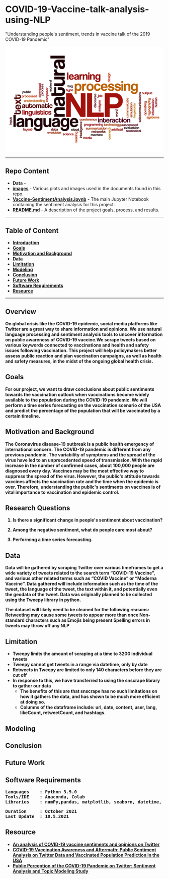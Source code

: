 # COVID-19-Vaccine-talk-analysis-using-NLP
"Understanding people's sentiment, trends in vaccine talk of the 2019 COVID-19 Pandemic"

![NLP-image.png](https://github.com/iambindupriya/COVID-19-Vaccine-talk-analysis-using-NLP/blob/main/image/NLP-image.jpeg)

---

## Repo Content
- <b>Data</b> - 
- <b>[images](https://github.com/iambindupriya/COVID-19-Vaccine-talk-analysis-using-NLP/tree/main/image)</b> - Various plots and images used in the documents found in this repo.
- <b>[Vaccine-SentimentAnalysis.ipynb](https://github.com/iambindupriya/COVID-19-Vaccine-talk-analysis-using-NLP/blob/main/Vaccine-SentimentAnalysis%20.ipynb)</b> - The main Jupyter Notebook containing the sentiment analysis for this project.
- <b>[README.md](README.md)</b> - A description of the project goals, process, and results.

---

## Table of Content
- <b>[Introduction](https://github.com/iambindupriya/COVID-19-Vaccine-talk-analysis-using-NLP/blob/main/README.md#introduction)
- <b>[Goals](https://github.com/iambindupriya/COVID-19-Vaccine-talk-analysis-using-NLP/blob/main/README.md#goals)
- <b>[Motivation and Background](https://github.com/iambindupriya/COVID-19-Vaccine-talk-analysis-using-NLP/blob/main/README.md#motivation-and-background)
- <b>[Data](https://github.com/iambindupriya/COVID-19-Vaccine-talk-analysis-using-NLP/blob/main/README.md#data)
- <b>[Limitation](https://github.com/iambindupriya/COVID-19-Vaccine-talk-analysis-using-NLP/blob/main/README.md#limitation)
- <b>[Modeling](https://github.com/iambindupriya/COVID-19-Vaccine-talk-analysis-using-NLP/blob/main/README.md#modeling)
- <b>[Conclusion](https://github.com/iambindupriya/COVID-19-Vaccine-talk-analysis-using-NLP/blob/main/README.md#conclusion)
- <b>[Future Work](https://github.com/iambindupriya/COVID-19-Vaccine-talk-analysis-using-NLP/blob/main/README.md#future-work)
- <b>[Software Requirements](https://github.com/iambindupriya/COVID-19-Vaccine-talk-analysis-using-NLP/blob/main/README.md#software-requirements)
- <b>[Resource](https://github.com/iambindupriya/COVID-19-Vaccine-talk-analysis-using-NLP/blob/main/README.md#resource)
  

---
## Overview
  On global crisis like the COVID-19 epidemic, social media platforms like Twitter are a great way to share information and opinions. We use natural language processing and sentiment analysis tools to uncover information on public awareness of COVID-19 vaccine.We scrape tweets based on various keywords connected to vaccinations and health and safety issues following vaccination. This project will help policymakers better assess public reaction and plan vaccination campaigns, as well as health and safety measures, in the midst of the ongoing global health crisis.
  
  
## Goals
For our project, we want to draw conclusions about public sentiments towards the vaccination outlook when vaccinations become widely available to the population during the COVID-19 pandemic. 
We will perform a time series forecasting on the vaccination scenario of the USA and predict the percentage of the population that will be vaccinated by a certain timeline.

## Motivation and Background
  The Coronavirus disease-19 outbreak is a public health emergency of international concern. The COVID-19 pandemic is different from any previous pandemic. The variability of symptoms and the spread of the virus have led to an unprecedented speed of transmission. With the rapid increase in the number of confirmed cases, about 100,000 people are diagnosed every day. Vaccines may be the most effective way to suppress the spread of the virus. However, the public's attitude towards vaccines affects the vaccination rate and the time when the epidemic is over. Therefore, understanding the public's sentiments on vaccines is of vital importance to vaccination and epidemic control.
  
## Research Questions
1. Is there a significant change in people's sentiment about vaccination?

2. Among the negative sentiment, what do people care most about? 

3. Performing a time series forecasting. 
  
## Data
Data will be gathered by scraping Twitter over various timeframes to get a wide variety of tweets related to the search term “COVID-19 Vaccine”, and various other related terms such as “COVID Vaccine” or “Moderna Vaccine”.  Data gathered will include information such as the time of the tweet, the language of the tweet, the text within it, and potentially even the geodata of the tweet. 
Data was originally planned to be collected using the Tweepy library in python.
  
The dataset will likely need to be cleaned for the following reasons:
Retweeting may cause some tweets to appear more than once
Non-standard characters such as Emojis being present
Spelling errors in tweets may throw off any NLP

## Limitation
- Tweepy limits the amount of scraping at a time to 3200 individual tweets
- Tweepy cannot get tweets in a range via datetime, only by date
- Retweets in Tweepy are limited to only 140 characters before they are cut off
- In response to this, we have transferred to using the snscrape library to gather our data
  - The benefits of this are that snscrape has no such limitations on how it gathers the data, and has shown to be much more efficient at doing so. 
  - Columns of the dataframe include: url, date, content, user, lang, likeCount, retweetCount, and hashtags.


## Modeling

  
  
## Conclusion
  
  
## Future Work

  

## Software Requirements
<pre>
Languages    : Python 3.9.0
Tools/IDE    : Anaconda, Colab
Libraries    : numPy,pandas, matplotlib, seaborn, datetime, scikit-learn,warning 
</pre>

 <pre>
Duration     : October 2021
Last Update  : 10.5.2021
</pre>

## Resource
- <b>[An analysis of COVID-19 vaccine sentiments and opinions on Twitter](https://www.ijidonline.com/article/S1201-9712(21)00462-8/fulltext)
- <b>[COVID-19 Vaccination Awareness and Aftermath: Public Sentiment Analysis on Twitter Data and Vaccinated Population Prediction in the USA](https://www.mdpi.com/2076-3417/11/13/6128)
- <b>[Public Perception of the COVID-19 Pandemic on Twitter: Sentiment Analysis and Topic Modeling Study](https://publichealth.jmir.org/2020/4/e21978/)


